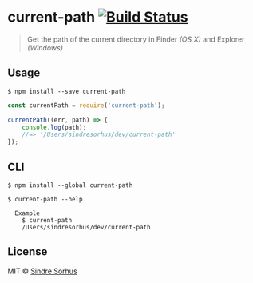 # current-path [![Build Status](https://travis-ci.org/sindresorhus/current-path.svg?branch=master)](https://travis-ci.org/sindresorhus/current-path)

> Get the path of the current directory in Finder *(OS X)* and Explorer *(Windows)*


## Usage

```
$ npm install --save current-path
```

```js
const currentPath = require('current-path');

currentPath((err, path) => {
	console.log(path);
	//=> '/Users/sindresorhus/dev/current-path'
});
```


## CLI

```
$ npm install --global current-path
```

```
$ current-path --help

  Example
    $ current-path
    /Users/sindresorhus/dev/current-path
```


## License

MIT © [Sindre Sorhus](http://sindresorhus.com)
